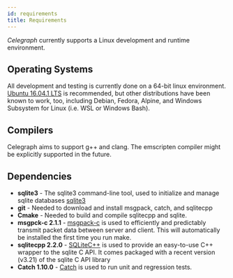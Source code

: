 ```yaml
---
id: requirements
title: Requirements
---
```


*Celegraph* currently supports a Linux development and runtime environment.

## Operating Systems

All development and testing is currently done on a 64-bit linux environment. [Ubuntu 16.04.1 LTS][3] is recommended, but other distributions have been known to work, too, including Debian, Fedora, Alpine, and Windows Subsystem for Linux (i.e. WSL or Windows Bash).

## Compilers

Celegraph aims to support g++ and clang. The emscripten compiler might be explicitly supported in the future.

## Dependencies

* **sqlite3** - The sqlite3 command-line tool, used to initialize and manage sqlite databases [sqlite3][5]
* **git** - Needed to download and install msgpack, catch, and sqlitecpp
* **Cmake** - Needed to build and compile sqlitecpp and sqlite.
* **msgpck-c 2.1.1** - [msgpack-c][6] is used to efficiently and predictably transmit packet data between server and client. This will automatically be installed the first time you run make.
* **sqlitecpp 2.2.0** - [SQLiteC++][7] is used to provide an easy-to-use C++ wrapper to the sqlite C API. It comes packaged with a recent version (v3.21) of the sqlite C API library
* **Catch 1.10.0** - [Catch][8] is used to run unit and regression tests.

[1]: http://www.cppreference.com/ "C / C++ reference"
[2]: http://www.oldentide.com/ "Oldentide, a game where you can be anyone!"
[3]: http://www.ubuntu.com/ "Ubuntu · The world's most popular free OS"
[4]: https://gcc.gnu.org/ "Gnu C / C++ Compiler"
[5]: https://www.sqlite.org/ "SQLite 3"
[6]: https://github.com/msgpack/msgpack-c/ "msgpack-c"
[7]: https://github.com/SRombauts/SQLiteCpp "SQLiteC++"
[8]: https://github.com/philsquared/Catch "Catch"
